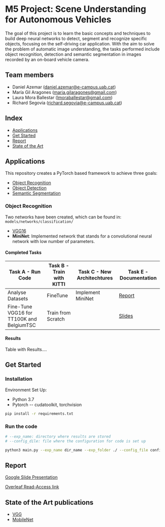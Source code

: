 # M5 Project: Scene Understanding for Autonomous Vehicles

The goal of this project is to learn the basic concepts and techniques to build deep neural networks to detect, segment and recognize specific objects, focusing on the self-driving car application. With the aim to solve the problem of automatic image understanding, the tasks performed include object recognition, detection and semantic segmentation in images recorded by an on-board vehicle camera.

## Team members

* Daniel Azemar ([daniel.azemar@e-campus.uab.cat](mailto:daniel.azemar@e-campus.uab.cat))
* María Gil Aragones ([maria.gilaragones@gmail.com](mailto:maria.gilaragones@gmail.com))
* Laura Mora Ballestar ([lmoraballestar@gmail.com](mailto:lmoraballestar@gmail.com))
* Richard Segovia ([richard.segovia@e-campus.uab.cat](mailto:richard.segovia@e-campus.uab.cat))

## Index

* [Applications](#Applications)
* [Get Started](#Get-Started)
* [Report](#Report)
* [State of the Art](#State-of-the-art-publications)

## Applications

This repository creates a PyTorch based framework to achieve three goals:

* [Object Recognition](#Object-recognition)
* [Object Detection](#Object-detection)
* [Semantic Segmentation](#Semantic-segmentation)  

### Object Recognition

Two networks have been created, which can be found in: ```models/networks/classification/```

- [VGG16](papers/VGG.md)
- **MiniNet**: Implemented network that stands for a convolutional neural network with low number of parameters.  


#### Completed Tasks

|Task A - Run Code   | Task B - Train with KITTI  |  Task C - New Architechtures  | Task E - Documentation | 
|---|---|---|---|
| Analyse Datasets  | FineTune  | Implement MiniNet  | [Report](https://www.overleaf.com/read/jdhgqqrhcgjj) |
| Fine-Tune VGG16 for TT100K and BelgiumTSC | Train from Scratch  |   | [Slides](https://docs.google.com/presentation/d/1xWj9vOmV8CkUfDMC7wwpK70tqYfDpNb6f2E0ssXnQNs/edit?usp=sharing)|


#### Results 

Table with Results....

## Get Started

### Installation

Environment Set Up:

* Python 3.7
* Pytorch -- cudatoolkit, torchvision

```bash
pip install -r requirements.txt
```

### Run the code

```bash
# --exp_name: directory where results are stored
# --config_dile: file where the configuration for code is set up

python3 main.py --exp_name dir_name --exp_folder ./ --config_file config/configFile.yml
```


## Report

[Google Slide Presentation](https://docs.google.com/presentation/d/1xWj9vOmV8CkUfDMC7wwpK70tqYfDpNb6f2E0ssXnQNs/edit?usp=sharing)

[Overleaf Read-Access link](https://www.overleaf.com/read/jdhgqqrhcgjj)

## State of the Art publications

* [VGG](papers/VGG.md)
* [MobileNet](papers/MobileNet.md)
